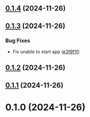 ## [0.1.4](https://github.com/FAZuH/faz-bot-app-collect/compare/v0.1.3...v0.1.4) (2024-11-26)



## [0.1.3](https://github.com/FAZuH/faz-bot-app-collect/compare/v0.1.2...v0.1.3) (2024-11-26)


### Bug Fixes

* Fix unable to start app ([e3f9f1f](https://github.com/FAZuH/faz-bot-app-collect/commit/e3f9f1fd9ab1b6c168cd6bda5c6e4886a1e41137))



## [0.1.2](https://github.com/FAZuH/faz-bot-app-collect/compare/v0.1.1...v0.1.2) (2024-11-26)



## [0.1.1](https://github.com/FAZuH/faz-bot-app-collect/compare/v0.1.0...v0.1.1) (2024-11-26)



# 0.1.0 (2024-11-26)



